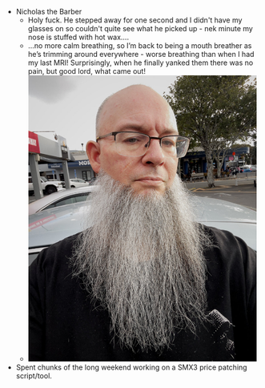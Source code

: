 - Nicholas the Barber
	- Holy fuck. He stepped away for one second and I didn't have my glasses on so couldn't quite see what he picked up - nek minute my nose is stuffed with hot wax….
	- …no more calm breathing, so I’m back to being a mouth breather as he’s trimming around everywhere - worse breathing than when I had my last MRI!
	  Surprisingly, when he finally yanked them there was no pain, but good lord, what came out!
	- ![mark_nicolasbarber2025.jpg](../assets/mark_nicolasbarber2025_1748854538706_0.jpg)
- Spent chunks of the long weekend working on a SMX3 price patching script/tool.